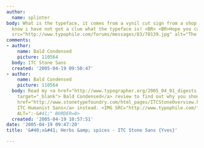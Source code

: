 ```yaml
---
author:
  name: splinter
body: What is the typeface, it comes from a vynil cut sign from a shop. That all i
  know i have not got a clue what the typeface is! <BR> <BR>Hope you can help<img
  src="http://www.typophile.com/forums/messages/83/70139.jpg" alt="The typeface">
comments:
- author:
    name: Bald Condensed
    picture: 110564
  body: ITC Stone Sans
  created: '2005-04-19 09:50:47'
- author:
    name: Bald Condensed
    picture: 110564
  body: Read my <a href="http://www.typographer.org/2005_04_01_digests.html#111382376070596810"
    target="_blank"> Bald Condensed</a> review to find out why you should use  <BR><a
    href="http://www.stonetypefoundry.com/html_pages/ITCStoneOverview.html" target="_blank">
    ITC Humanist Sans</a> instead. <IMG SRC="http://www.typophile.com/forums/clipart/happy.gif"
    ALT=":-&#41;" BORDER=0>
  created: '2005-04-19 10:57:51'
date: '2005-04-19 09:47:20'
title: '&#40;x&#41; Herbs &amp; spices - ITC Stone Sans {Yves}'

---
```

